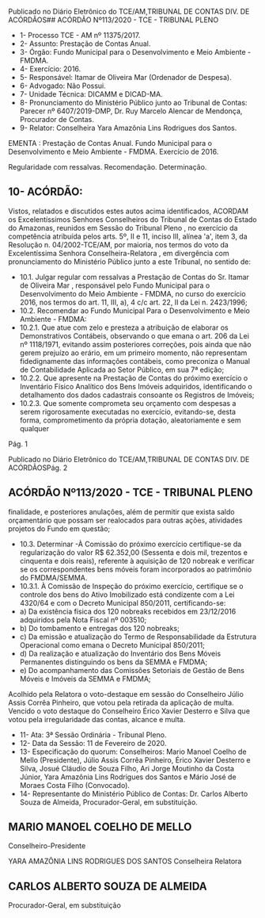 Publicado  no  Diário  Eletrônico do TCE/AM,TRIBUNAL DE CONTAS DIV. DE ACÓRDÃOS## ACÓRDÃO Nº113/2020 - TCE - TRIBUNAL PLENO

- 1- Processo TCE - AM nº 11375/2017.
- 2- Assunto: Prestação de Contas Anual.
- 3- Órgão: Fundo Municipal para o Desenvolvimento e Meio Ambiente - FMDMA.
- 4- Exercício: 2016.
- 5- Responsável: Itamar de Oliveira Mar (Ordenador de Despesa).
- 6- Advogado: Não Possui.
- 7- Unidade Técnica: DICAMM e DICAD-MA.
- 8- Pronunciamento  do  Ministério  Público  junto  ao  Tribunal  de  Contas: Parecer  nº 6407/2019-DMP, Dr. Ruy Marcelo Alencar de Mendonça, Procurador de Contas.
- 9- Relator: Conselheira Yara Amazônia Lins Rodrigues dos Santos.

EMENTA : Prestação de Contas Anual. Fundo Municipal para o Desenvolvimento e Meio Ambiente - FMDMA. Exercício de 2016.

Regularidade com ressalvas. Recomendação. Determinação.

## 10-  ACÓRDÃO:

Vistos, relatados e discutidos estes autos acima identificados, ACORDAM os Excelentíssimos Senhores Conselheiros do Tribunal de Contas do Estado do Amazonas, reunidos em Sessão do Tribunal Pleno , no exercício da competência atribuída pelos arts. 5º, II e 11, inciso III, alínea 'a', item 3, da Resolução n. 04/2002-TCE/AM, por maioria, nos  termos  do  voto  da  Excelentíssima  Senhora  Conselheira-Relatora ,  em  divergência com pronunciamento do Ministério Público junto a este Tribunal, no sentido de:

- 10.1. Julgar regular com ressalvas a Prestação de Contas do Sr. Itamar de Oliveira Mar , responsável pelo Fundo Municipal para o Desenvolvimento do Meio Ambiente - FMDMA, no curso do exercício 2016,  nos termos do art. 11, III, a), 4 c/c art. 22, II da Lei n. 2423/1996;
- 10.2. Recomendar ao  Fundo  Municipal  Para  o  Desenvolvimento  e  Meio Ambiente - FMDMA:
- 10.2.1. Que  atue  com  zelo  e  presteza  a  atribuição  de  elaborar  os Demonstrativos Contábeis, observando o que emana o art. 206 da Lei nº 1118/1971,  evitando  assim  posteriores  correções,  pois  ainda  que  não gerem  prejuízo  ao  erário,  em  um  primeiro  momento,  não  representam fidedignamente das informações contábeis, como preconiza o Manual de Contabilidade Aplicada ao Setor Público, em sua 7ª edição;
- 10.2.2. Que apresente na Prestação de Contas do próximo exercício o Inventário Físico Analítico dos Bens Imóveis adquiridos, identificando o detalhamento dos dados cadastrais consoante os Registros de Imóveis;
- 10.2.3. Que  somente  comprometa  seu  orçamento  com  despesas  a serem rigorosamente executadas no exercício, evitando-se, desta forma, comprometimento  da  própria  dotação,  aleatoriamente  e  sem  qualquer

Pág. 1

Publicado  no  Diário  Eletrônico do TCE/AM,TRIBUNAL DE CONTAS DIV. DE ACÓRDÃOSPág. 2

## ACÓRDÃO Nº113/2020 - TCE - TRIBUNAL PLENO

finalidade,  e  posteriores  anulações,  além  de  permitir  que  exista  saldo orçamentário que possam ser realocados para outras ações, atividades projetos do Fundo em questão;

- 10.3. Determinar -À Comissão do próximo exercício certifique-se da regularização  do  valor R$ 62.352,00 (Sessenta  e  dois  mil,  trezentos  e cinquenta e dois reais), referente à aquisição de 120 nobreak e verificar se  os  correspondentes  bens  móveis  foram  incorporados  ao  patrimônio do FMDMA/SEMMA.
- 10.3.1. À  Comissão  de  Inspeção  do  próximo  exercício,  certifique  se  o controle  dos  bens  do  Ativo  Imobilizado  está  condizente  com  a  Lei 4320/64 e com o Decreto Municipal 850/2011, certificando-se:
- a)  Da  existência  física  dos  120  nobreaks  recebidos  em  23/12/2016 adquiridos pela Nota Fiscal nº 003510;
- b) Do tombamento e entregas dos 120 nobreaks;
- c) Da emissão e atualização do Termo de Responsabilidade da Estrutura Operacional como emana o Decreto Municipal 850/2011;
- d) Da realização e atualização do Inventário dos Bens Móveis Permanentes distinguindo os bens da SEMMA e FMDMA;
- e)  Do  acompanhamento  das  Comissões  Setoriais  de  Gestão  de  Bens Móveis e Imóveis da SEMMA e FMDMA;

Acolhido pela Relatora o voto-destaque em sessão do Conselheiro Júlio Assis Corrêa Pinheiro, que votou pela retirada da aplicação de multa. Vencido  o  voto  destaque  do  Conselheiro  Érico  Xavier  Desterro  e  Silva  que  votou  pela irregularidade das contas, alcance e multa.

- 11-  Ata: 3ª Sessão Ordinária - Tribunal Pleno.
- 12-  Data da Sessão: 11 de Fevereiro de 2020.
- 13-  Especificação do quorum: Conselheiros: Mario Manoel Coelho de Mello (Presidente), Júlio Assis Corrêa Pinheiro, Érico Xavier Desterro e Silva, Josué Cláudio de Souza Filho, Ari Jorge Moutinho da Costa Júnior, Yara Amazônia Lins Rodrigues dos Santos e Mário José de Moraes Costa Filho (Convocado).
- 14-  Representante  do  Ministério  Público  de  Contas: Dr. Carlos  Alberto  Souza  de Almeida, Procurador-Geral, em substituição.

## MARIO MANOEL COELHO DE MELLO

Conselheiro-Presidente

YARA AMAZÔNIA LINS RODRIGUES DOS SANTOS Conselheira Relatora

## CARLOS ALBERTO SOUZA DE ALMEIDA

Procurador-Geral, em substituição